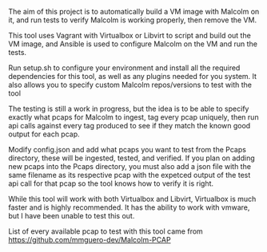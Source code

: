 The aim of this project is to automatically build a VM image with Malcolm on it, and run tests to verify Malcolm is working properly, then remove the VM. 

This tool uses Vagrant with Virtualbox or Libvirt to script and build out the VM image, and Ansible is used to configure Malcolm on the VM and run the tests.

Run setup.sh to configure your environment and install all the required dependencies for this tool, as well as any plugins needed for you system. It also allows you to specify custom Malcolm repos/versions to test with the tool

The testing is still a work in progress, but the idea is to be able to specify exactly what pcaps for Malcolm to ingest, tag every pcap uniquely, then run api calls against every tag produced to see if they match the known good output for each pcap.

Modify config.json and add what pcaps you want to test from the Pcaps directory, these will be ingested, tested, and verified.
If you plan on adding new pcaps into the Pcaps directory, you must also add a json file with the same filename as its respective pcap with the expetced output of the test api call for that pcap so the tool knows how to verify it is right.

While this tool will work with both Virtualbox and Libvirt, Virtualbox is much faster and is highly recommended. It has the ability to work with vmware, but I have been unable to test this out.

List of every available pcap to test with this tool came from https://github.com/mmguero-dev/Malcolm-PCAP
